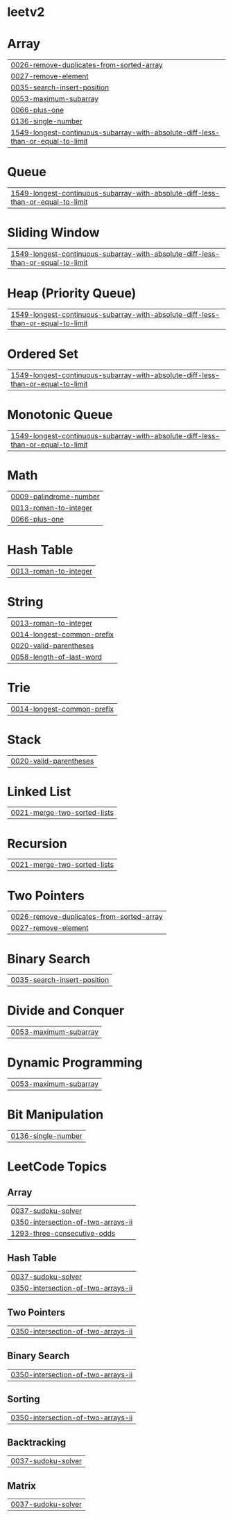 # leetv2


# Array
|  |
| ------- |
| [0026-remove-duplicates-from-sorted-array](https://github.com/JaiThakur10/leetv2/tree/master/0026-remove-duplicates-from-sorted-array) |
| [0027-remove-element](https://github.com/JaiThakur10/leetv2/tree/master/0027-remove-element) |
| [0035-search-insert-position](https://github.com/JaiThakur10/leetv2/tree/master/0035-search-insert-position) |
| [0053-maximum-subarray](https://github.com/JaiThakur10/leetv2/tree/master/0053-maximum-subarray) |
| [0066-plus-one](https://github.com/JaiThakur10/leetv2/tree/master/0066-plus-one) |
| [0136-single-number](https://github.com/JaiThakur10/leetv2/tree/master/0136-single-number) |
| [1549-longest-continuous-subarray-with-absolute-diff-less-than-or-equal-to-limit](https://github.com/JaiThakur10/leetv2/tree/master/1549-longest-continuous-subarray-with-absolute-diff-less-than-or-equal-to-limit) |
# Queue
|  |
| ------- |
| [1549-longest-continuous-subarray-with-absolute-diff-less-than-or-equal-to-limit](https://github.com/JaiThakur10/leetv2/tree/master/1549-longest-continuous-subarray-with-absolute-diff-less-than-or-equal-to-limit) |
# Sliding Window
|  |
| ------- |
| [1549-longest-continuous-subarray-with-absolute-diff-less-than-or-equal-to-limit](https://github.com/JaiThakur10/leetv2/tree/master/1549-longest-continuous-subarray-with-absolute-diff-less-than-or-equal-to-limit) |
# Heap (Priority Queue)
|  |
| ------- |
| [1549-longest-continuous-subarray-with-absolute-diff-less-than-or-equal-to-limit](https://github.com/JaiThakur10/leetv2/tree/master/1549-longest-continuous-subarray-with-absolute-diff-less-than-or-equal-to-limit) |
# Ordered Set
|  |
| ------- |
| [1549-longest-continuous-subarray-with-absolute-diff-less-than-or-equal-to-limit](https://github.com/JaiThakur10/leetv2/tree/master/1549-longest-continuous-subarray-with-absolute-diff-less-than-or-equal-to-limit) |
# Monotonic Queue
|  |
| ------- |
| [1549-longest-continuous-subarray-with-absolute-diff-less-than-or-equal-to-limit](https://github.com/JaiThakur10/leetv2/tree/master/1549-longest-continuous-subarray-with-absolute-diff-less-than-or-equal-to-limit) |
# Math
|  |
| ------- |
| [0009-palindrome-number](https://github.com/JaiThakur10/leetv2/tree/master/0009-palindrome-number) |
| [0013-roman-to-integer](https://github.com/JaiThakur10/leetv2/tree/master/0013-roman-to-integer) |
| [0066-plus-one](https://github.com/JaiThakur10/leetv2/tree/master/0066-plus-one) |
# Hash Table
|  |
| ------- |
| [0013-roman-to-integer](https://github.com/JaiThakur10/leetv2/tree/master/0013-roman-to-integer) |
# String
|  |
| ------- |
| [0013-roman-to-integer](https://github.com/JaiThakur10/leetv2/tree/master/0013-roman-to-integer) |
| [0014-longest-common-prefix](https://github.com/JaiThakur10/leetv2/tree/master/0014-longest-common-prefix) |
| [0020-valid-parentheses](https://github.com/JaiThakur10/leetv2/tree/master/0020-valid-parentheses) |
| [0058-length-of-last-word](https://github.com/JaiThakur10/leetv2/tree/master/0058-length-of-last-word) |
# Trie
|  |
| ------- |
| [0014-longest-common-prefix](https://github.com/JaiThakur10/leetv2/tree/master/0014-longest-common-prefix) |
# Stack
|  |
| ------- |
| [0020-valid-parentheses](https://github.com/JaiThakur10/leetv2/tree/master/0020-valid-parentheses) |
# Linked List
|  |
| ------- |
| [0021-merge-two-sorted-lists](https://github.com/JaiThakur10/leetv2/tree/master/0021-merge-two-sorted-lists) |
# Recursion
|  |
| ------- |
| [0021-merge-two-sorted-lists](https://github.com/JaiThakur10/leetv2/tree/master/0021-merge-two-sorted-lists) |
# Two Pointers
|  |
| ------- |
| [0026-remove-duplicates-from-sorted-array](https://github.com/JaiThakur10/leetv2/tree/master/0026-remove-duplicates-from-sorted-array) |
| [0027-remove-element](https://github.com/JaiThakur10/leetv2/tree/master/0027-remove-element) |
# Binary Search
|  |
| ------- |
| [0035-search-insert-position](https://github.com/JaiThakur10/leetv2/tree/master/0035-search-insert-position) |
# Divide and Conquer
|  |
| ------- |
| [0053-maximum-subarray](https://github.com/JaiThakur10/leetv2/tree/master/0053-maximum-subarray) |
# Dynamic Programming
|  |
| ------- |
| [0053-maximum-subarray](https://github.com/JaiThakur10/leetv2/tree/master/0053-maximum-subarray) |
# Bit Manipulation
|  |
| ------- |
| [0136-single-number](https://github.com/JaiThakur10/leetv2/tree/master/0136-single-number) |
<!---LeetCode Topics Start-->
# LeetCode Topics
## Array
|  |
| ------- |
| [0037-sudoku-solver](https://github.com/JaiThakur10/leetv2/tree/master/0037-sudoku-solver) |
| [0350-intersection-of-two-arrays-ii](https://github.com/JaiThakur10/leetv2/tree/master/0350-intersection-of-two-arrays-ii) |
| [1293-three-consecutive-odds](https://github.com/JaiThakur10/leetv2/tree/master/1293-three-consecutive-odds) |
## Hash Table
|  |
| ------- |
| [0037-sudoku-solver](https://github.com/JaiThakur10/leetv2/tree/master/0037-sudoku-solver) |
| [0350-intersection-of-two-arrays-ii](https://github.com/JaiThakur10/leetv2/tree/master/0350-intersection-of-two-arrays-ii) |
## Two Pointers
|  |
| ------- |
| [0350-intersection-of-two-arrays-ii](https://github.com/JaiThakur10/leetv2/tree/master/0350-intersection-of-two-arrays-ii) |
## Binary Search
|  |
| ------- |
| [0350-intersection-of-two-arrays-ii](https://github.com/JaiThakur10/leetv2/tree/master/0350-intersection-of-two-arrays-ii) |
## Sorting
|  |
| ------- |
| [0350-intersection-of-two-arrays-ii](https://github.com/JaiThakur10/leetv2/tree/master/0350-intersection-of-two-arrays-ii) |
## Backtracking
|  |
| ------- |
| [0037-sudoku-solver](https://github.com/JaiThakur10/leetv2/tree/master/0037-sudoku-solver) |
## Matrix
|  |
| ------- |
| [0037-sudoku-solver](https://github.com/JaiThakur10/leetv2/tree/master/0037-sudoku-solver) |
<!---LeetCode Topics End-->